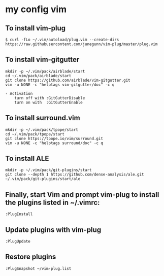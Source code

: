 # my config vim

## To install vim-plug
	$ curl -fLo ~/.vim/autoload/plug.vim --create-dirs https://raw.githubusercontent.com/junegunn/vim-plug/master/plug.vim

## To install vim-gitgutter
	mkdir -p ~/.vim/pack/airblade/start
	cd ~/.vim/pack/airblade/start
	git clone https://github.com/airblade/vim-gitgutter.git
	vim -u NONE -c "helptags vim-gitgutter/doc" -c q

	- Activation
		turn off with :GitGutterDisable
		turn on with  :GitGutterEnable
 

## To install surround.vim
	mkdir -p ~/.vim/pack/tpope/start
	cd ~/.vim/pack/tpope/start
	git clone https://tpope.io/vim/surround.git
	vim -u NONE -c "helptags surround/doc" -c q

## To install ALE 
	mkdir -p ~/.vim/pack/git-plugins/start
	git clone --depth 1 https://github.com/dense-analysis/ale.git ~/.vim/pack/git-plugins/start/ale

## Finally, start Vim and prompt vim-plug to install the plugins listed in ~/.vimrc:
	:PlugInstall

## Update plugins with vim-plug
	:PlugUpdate

## Restore plugins
	:PlugSnapshot ~/vim-plug.list
